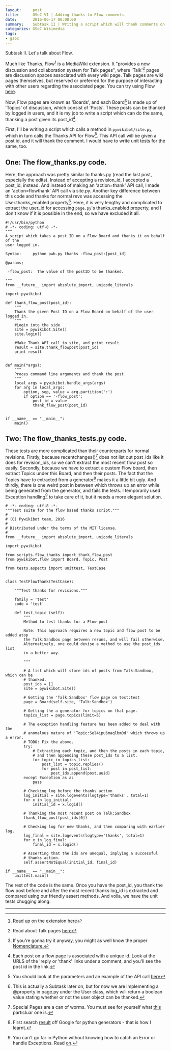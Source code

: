 ```yaml
---
layout:     post
title:      GSoC VI | Adding thanks to Flow comments.
date:       2016-06-17 00:08:00
summary:    Subtask II | Writing a script which will thank comments on a Flow Board
categories: GSoC Wikimedia
tags:
- gsoc
---
```


Subtask II. Let's talk about Flow. 

Much like Thanks, Flow[^1] is a MediaWiki extension. It "provides a new discussion and collaboration system for Talk pages", where 'Talk'[^2] pages are discussion spaces associated with every wiki page. Talk pages are wiki pages themselves, but reserved or preferred for the purpose of interacting with other users regarding the associated page. You can try using Flow [here](https://www.mediawiki.org/wiki/Talk:Sandbox).

Now, Flow pages are known as 'Boards', and each Board[^3] is made up of 'Topics' of discussion, which consist of 'Posts'. These posts can be thanked by logged in users, and it is my job to write a script which can do the same, thanking a post given its post_id[^4].

First, I'll be writing a script which calls a method in `pywikibot/site.py`, which in turn calls the Thanks API for Flow[^5]. This API call will be given a post id, and it will thank the comment. I would have to write unit tests for the same, too.

## One: The flow_thanks.py code.

Here, the approach was pretty similar to thanks.py (read the last post, especially the edits). Instead of accepting a revision_id, I accepted a post_id, instead. And instead of making an 'action=thank' API call, I made an 'action=flowthank' API call via site.py.
Another key difference between this code and thanks for normal revs was accessing the User.thanks_enabled property[^6]. Here, it is very lengthy and complicated to extract the user_id for accessing `page.py`'s thanks_enabled property, and I don't know if it is possible in the end, so we have excluded it all.

    #!/usr/bin/python
    # -*- coding: utf-8 -*-
    """
    A script which takes a post ID on a Flow Board and thanks it on behalf of the
    user logged in.

    Syntax:     python pwb.py thanks -flow_post:[post_id]

    @params;

     -flow_post:  The value of the postID to be thanked.

    """
    from __future__ import absolute_import, unicode_literals

    import pywikibot

    def thank_flow_post(post_id):
        """
        Thank the given Post ID on a Flow Board on behalf of the user logged in.
        """
        #Login into the side
        site = pywikibot.Site()
        site.login()

        #Make Thank API call to site, and print result
        result = site.thank_flowpost(post_id)
        print result


    def main(*args):
        """
        Proces command line arguments and thank the post
        """
        local_args = pywikibot.handle_args(args)
        for arg in local_args:
            option, sep, value = arg.partition(':')
            if option == '-flow_post':
                post_id = value
                thank_flow_post(post_id)


    if __name__ == "__main__":
        main()


## Two: The flow_thanks_tests.py code.

These tests are more complicated than their counterparts for normal revisions. Firstly, because recentchanges()[^7] does not list out post_ids like it does for revision_ids, so we can't extract the most recent flow post so easily. Secondly, because we have to extract a custom Flow board, then extract Topics under this Board, and then their posts. The fact that the Topics have to extracted from a generator[^8] makes it a little bit ugly. And thirdly, there is one weird post in between which throws up an error while being generated from the generator, and fails the tests. I temporarily used Exception handling[^9] to take care of it, but it needs a more elegant solution. 

    # -*- coding: utf-8 -*-
    """Test suite for the flow based thanks script."""
    #
    # (C) Pywikibot team, 2016
    #
    # Distributed under the terms of the MIT license.
    #
    from __future__ import absolute_import, unicode_literals

    import pywikibot

    from scripts.flow_thanks import thank_flow_post
    from pywikibot.flow import Board, Topic, Post

    from tests.aspects import unittest, TestCase


    class TestFlowThank(TestCase):

        """Test thanks for revisions."""

        family = 'test'
        code = 'test'

        def test_topic (self):
            """
            Method to test thanks for a Flow post

            Note: This approach requires a new topic and flow post to be added atop
            the Talk:Sandbox page between reruns, and will fail otherwise.
            Alternatively, one could devise a method to use the post_ids list
            in a better way.
                   
            """

            # A list which will store ids of posts from Talk:Sandbox, which can be
            # thanked.
            post_ids = []
            site = pywikibot.Site()

            # Getting the 'Talk:Sandbox' flow page on test:test
            page = Board(self.site, 'Talk:Sandbox')

            # Getting the a generator for topics on that page.
            topics_list = page.topics(limit=5)

            # The exception handling feature has been added to deal with the
            # anomalous nature of 'Topic:Sel4ipu6maqlbm0d' which throws up a error.
            # TODO: Fix the above.
            try:
                # Extracting each topic, and then the posts in each topic,
                # and then appending these post_ids to a list.
                for topic in topics_list:
                    post_list = topic.replies()
                    for post in post_list:
                        post_ids.append(post.uuid)
            except Exception as a:
                pass

            # Checking log before the thanks action
            log_initial = site.logevents(logtype='thanks', total=1)
            for x in log_initial:
                initial_id = x.logid()

            # Thanking the most recent post on Talk:Sandbox
            thank_flow_post(post_ids[0])

            # Checking log for new thanks, and then comparing with earlier log.
            log_final = site.logevents(logtype='thanks', total=1)
            for x in log_final:
                final_id = x.logid()

            # Asserting that the ids are unequal, implying a successful
            # thanks action.
            self.assertNotEqual(initial_id, final_id)

    if __name__ == "__main__":
        unittest.main()


The rest of the code is the same. Once you have the post_id, you thank the flow post before and after the most recent thanks log_id is extracted and compared using our friendly assert methods. And voila, we have the unit tests chugging along.

***

[^1]: Read up on the extension [here](https://www.mediawiki.org/wiki/Extension:Flow)
[^2]: Read about Talk pages [here](https://www.mediawiki.org/wiki/Help:Talk_pages)
[^3]: If you're gonna try it anyway, you might as well know the proper [Nomenclature.](https://www.mediawiki.org/wiki/Help:Flow/Nomenclature)
[^4]: Each post on a flow page is associated with a unique id. Look at the URLS of the 'reply or 'thank' links under a comment, and you'll see the post id in the link.
[^5]: You should look at the parameters and an example of the API call [here](https://www.mediawiki.org/wiki/Extension:Thanks#Flow_Thanks)
[^6]: This is actually a Subtask later on, but for now we are implementing a @property in page.py under the User class, which will return a boolean value stating whether or not the user object can be thanked.
[^7]: Special Pages are a can of worms. You must see for yourself what [this](https://www.mediawiki.org/wiki/Help:Recent_changes) particluar one is.
[^8]: First search [result](https://wiki.python.org/moin/Generators) off Google for python generators - that is how I learnt.
[^9]: You can't go far in Python without knowing how to catch an Error or handle Exceptions. Read [on](https://wiki.python.org/moin/HandlingExceptions).
